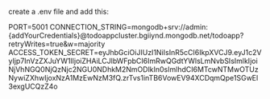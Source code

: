 create a .env file and add this: 

PORT=5001
CONNECTION_STRING=mongodb+srv://admin:{addYourCredentials}@todoappcluster.bgiiynd.mongodb.net/todoapp?retryWrites=true&w=majority
ACCESS_TOKEN_SECRET=eyJhbGciOiJIUzI1NiIsInR5cCI6IkpXVCJ9.eyJ1c2VyIjp7InVzZXJuYW1lIjoiZHAiLCJlbWFpbCI6ImRwQGdtYWlsLmNvbSIsImlkIjoiNjVhNGQ0NjQzNjc2NGU0NDhkM2NmODlkIn0sImlhdCI6MTcwNTMwOTUzNywiZXhwIjoxNzA1MzEwNzM3fQ.zrTvs1inTB6VowEV94XCDqmQpe1SGwEl3exgUCQzZ4o
